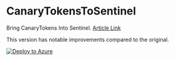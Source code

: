 # CanaryTokensToSentinel
Bring CanaryTokens Into Sentinel. [Article Link](https://www.linkedin.com/pulse/canarytokens-sentinel-logic-apps-jay-kerai-rezde)

This version has notable improvements compared to the original.

[![Deploy to Azure](https://aka.ms/deploytoazurebutton)](https://portal.azure.com/#create/Microsoft.Template/uri/https%3A%2F%2Fraw.githubusercontent.com%2Fjkerai1%2FCanaryTokensToSentinel%2Frefs%2Fheads%2Fmain%2Fazuredeploy.json)
